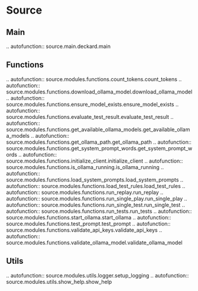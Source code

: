 Source
======

Main
----

.. autofunction:: source.main.deckard.main

Functions
---------

.. autofunction:: source.modules.functions.count_tokens.count_tokens
.. autofunction:: source.modules.functions.download_ollama_model.download_ollama_model
.. autofunction:: source.modules.functions.ensure_model_exists.ensure_model_exists
.. autofunction:: source.modules.functions.evaluate_test_result.evaluate_test_result
.. autofunction:: source.modules.functions.get_available_ollama_models.get_available_ollama_models
.. autofunction:: source.modules.functions.get_ollama_path.get_ollama_path
.. autofunction:: source.modules.functions.get_system_prompt_words.get_system_prompt_words
.. autofunction:: source.modules.functions.initialize_client.initialize_client
.. autofunction:: source.modules.functions.is_ollama_running.is_ollama_running
.. autofunction:: source.modules.functions.load_system_prompts.load_system_prompts
.. autofunction:: source.modules.functions.load_test_rules.load_test_rules
.. autofunction:: source.modules.functions.run_replay.run_replay
.. autofunction:: source.modules.functions.run_single_play.run_single_play
.. autofunction:: source.modules.functions.run_single_test.run_single_test
.. autofunction:: source.modules.functions.run_tests.run_tests
.. autofunction:: source.modules.functions.start_ollama.start_ollama
.. autofunction:: source.modules.functions.test_prompt.test_prompt
.. autofunction:: source.modules.functions.validate_api_keys.validate_api_keys
.. autofunction:: source.modules.functions.validate_ollama_model.validate_ollama_model

Utils
-----

.. autofunction:: source.modules.utils.logger.setup_logging
.. autofunction:: source.modules.utils.show_help.show_help



